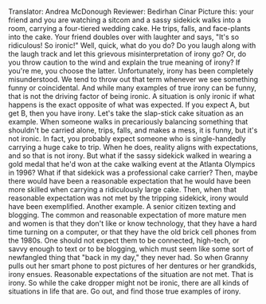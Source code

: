 Translator: Andrea McDonough Reviewer: Bedirhan Cinar Picture this: your friend and you are watching a sitcom and a sassy sidekick walks into a room, carrying a four-tiered wedding cake. He trips, falls, and face-plants into the cake. Your friend doubles over with laughter and says, "It's so ridiculous! So ironic!" Well, quick, what do you do? Do you laugh along with the laugh track and let this grievous misinterpretation of irony go? Or, do you throw caution to the wind and explain the true meaning of irony? If you're me, you choose the latter. Unfortunately, irony has been completely misunderstood. We tend to throw out that term whenever we see something funny or coincidental. And while many examples of true irony can be funny, that is not the driving factor of being ironic. A situation is only ironic if what happens is the exact opposite of what was expected. If you expect A, but get B, then you have irony. Let's take the slap-stick cake situation as an example. When someone walks in precariously balancing something that shouldn't be carried alone, trips, falls, and makes a mess, it is funny, but it's not ironic. In fact, you probably expect someone who is single-handedly carrying a huge cake to trip. When he does, reality aligns with expectations, and so that is not irony. But what if the sassy sidekick walked in wearing a gold medal that he'd won at the cake walking event at the Atlanta Olympics in 1996? What if that sidekick was a professional cake carrier? Then, maybe there would have been a reasonable expectation that he would have been more skilled when carrying a ridiculously large cake. Then, when that reasonable expectation was not met by the tripping sidekick, irony would have been exemplified. Another example. A senior citizen texting and blogging. The common and reasonable expectation of more mature men and women is that they don't like or know technology, that they have a hard time turning on a computer, or that they have the old brick cell phones from the 1980s. One should not expect them to be connected, high-tech, or savvy enough to text or to be blogging, which must seem like some sort of newfangled thing that "back in my day," they never had. So when Granny pulls out her smart phone to post pictures of her dentures or her grandkids, irony ensues. Reasonable expectations of the situation are not met. That is irony. So while the cake dropper might not be ironic, there are all kinds of situations in life that are. Go out, and find those true examples of irony. 